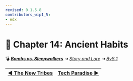 ```yaml
---
revised: 0.1.5.8
contributors_wip1_5:
- edx
---
```


# 📄 Chapter 14: Ancient Habits

💣 ***[Bombs vs. Sleepwalkers](/README.md)** ➔ [Story and Lore](/story/readme.md) ➔ [BvS 1](/story/bvs1/readme.md)*

| [◀️ The New Tribes](/story/bvs1/13_the_new_tribes.md) | [Tech Paradise ▶️](/story/bvs1/15_tech_paradise.md) |
| --: | :-- |
